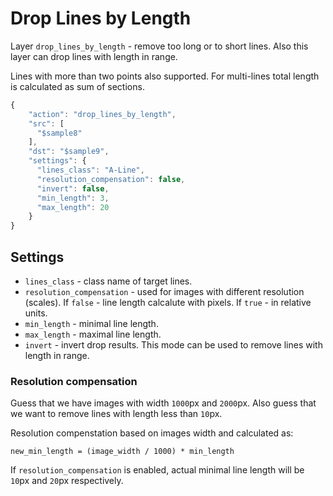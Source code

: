 # Drop Lines by Length

Layer `drop_lines_by_length` - remove too long or to short lines. Also this layer can drop lines with length in range.

Lines with more than two points also supported. For multi-lines total length is calculated as sum of sections.

```javascript
{
    "action": "drop_lines_by_length",
    "src": [
      "$sample8"
    ],
    "dst": "$sample9",
    "settings": {
      "lines_class": "A-Line",
      "resolution_compensation": false,
      "invert": false,
      "min_length": 3,
      "max_length": 20
    }
}
```

## Settings

* `lines_class` - class name of target lines.
* `resolution_compensation` - used for images with different resolution \(scales\). If `false` - line length calcalute with pixels. If `true` - in relative units.
* `min_length` - minimal line length.
* `max_length` - maximal line length.
* `invert` - invert drop results. This mode can be used to remove lines with length in range.

### Resolution compensation

Guess that we have images with width `1000`px and `2000`px. Also guess that we want to remove lines with length less than `10`px.

Resolution compenstation based on images width and calculated as:

`new_min_length = (image_width / 1000) * min_length`

If `resolution_compensation` is enabled, actual minimal line length will be `10`px and `20`px respectively.

